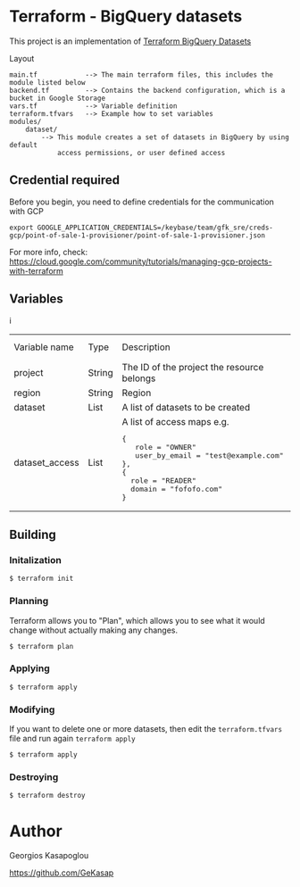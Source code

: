 # Terraform  - BigQuery datasets
This project is an implementation of [Terraform BigQuery Datasets](https://www.terraform.io/docs/providers/google/r/bigquery_dataset.html)

Layout

```
main.tf            --> The main terraform files, this includes the module listed below
backend.tf         --> Contains the backend configuration, which is a bucket in Google Storage
vars.tf            --> Variable definition
terraform.tfvars   --> Example how to set variables
modules/
    dataset/  
        --> This module creates a set of datasets in BigQuery by using default
            access permissions, or user defined access
```

## Credential required
Before you begin, you need to define credentials for the communication with GCP
```
export GOOGLE_APPLICATION_CREDENTIALS=/keybase/team/gfk_sre/creds-gcp/point-of-sale-1-provisioner/point-of-sale-1-provisioner.json
```
For more info, check: https://cloud.google.com/community/tutorials/managing-gcp-projects-with-terraform


## Variables
<table>
<tr>
<td> Variable name </td><td> Type </td><td> Description </td><td> Default value </td></tr>
<tr>
<td> project </td><td> String </td><td> The ID of the project the resource belongs </td><td> </td></tr>
</tr><tr>
<td> region </td><td> String </td><td> Region </td><td> </td></tr>
</tr><tr>
<td> dataset </td><td> List   </td><td> A list of datasets to be created </td><td> </td></tr>
</tr><tr>
<td> dataset_access  </td><td> List   </td><td> A list of access maps e.g.
<pre lang="yaml">
{
   role = "OWNER"
   user_by_email = "test@example.com"
},
{
  role = "READER"
  domain = "fofofo.com"
}
</pre>
</td>i
<td></td>
</tr>
</tr>
</table>

## Building
### Initalization

```
$ terraform init
```

### Planning

Terraform allows you to "Plan", which allows you to see what it would change
without actually making any changes.

```
$ terraform plan 
```

### Applying

```
$ terraform apply
```

### Modifying

If you want to delete one or more datasets, then edit the `terraform.tfvars` file and run again `terraform apply`
```
$ terraform apply
```

### Destroying
```
$ terraform destroy
```

# Author

Georgios Kasapoglou

https://github.com/GeKasap

